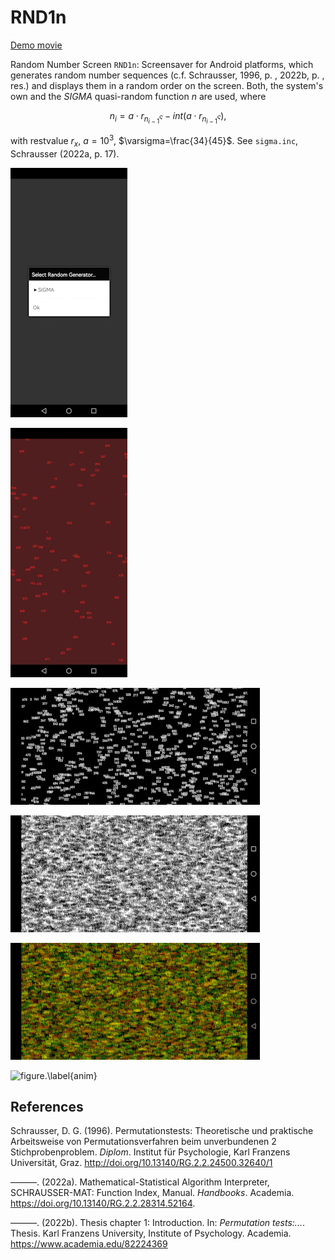 # RND1n
[Demo movie](https://m.youtube.com/watch?v=0J0xG1YMkxs&t=20s)

Random Number Screen `RND1n`: Screensaver for Android platforms, which generates random number sequences (c.f. Schrausser, 1996, p. , 2022b, p. , res.) and displays them in a random order on the screen. Both, the system's own and the *SIGMA* quasi-random function $n$ are used, where

$$n_i=a⋅r_{n_{i-1}^\varsigma}-int(a⋅r_{n_{i-1}^\varsigma}),$$

with restvalue $r_x$, $a=10^3$, $\varsigma=\frac{34}{45}$.
See `sigma.inc`, Schrausser (2022a, p. 17).

![figure.\label{pic0}](pic0.jpg)


![figure.\label{pic1}](pic1.jpg)


![figure.\label{pic2}](pic2.jpg)


![figure.\label{pic3}](pic3.jpg)


![figure.\label{pic4}](pic4.jpg)

![figure.\label{anim}](anim01.gif)

## References

Schrausser, D. G. (1996). Permutationstests: Theoretische und praktische Arbeitsweise von Permutationsverfahren beim unverbundenen 2 Stichprobenproblem. *Diplom*. Institut für Psychologie, Karl Franzens Universität, Graz. http://doi.org/10.13140/RG.2.2.24500.32640/1

———. (2022a). Mathematical-Statistical Algorithm Interpreter,
SCHRAUSSER-MAT: Function Index, Manual. *Handbooks*. Academia.
https://doi.org/10.13140/RG.2.2.28314.52164.

———. (2022b). Thesis chapter 1: Introduction. In: *Permutation tests:...*. Thesis. Karl Franzens University, Institute of Psychology. Academia. https://www.academia.edu/82224369
